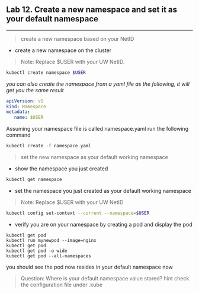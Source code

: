 ## Lab 12. Create a new namespace and set it as your default namespace
___
> create a new namespace based on your NetID

* create a new namespace on the cluster
>Note: Replace $USER with your UW NetID.

```bash
kubectl create namespace $USER
```
_you can also create the namespace from a yaml file as the following, it will get you the same result_

```yaml
apiVersion: v1
kind: Namespace
metadata:
   name: $USER
```
Assuming your namespace file is called namespace.yaml run the following command

```bash
kubectl create -f namespace.yaml 
```

> set the new namespace as your default working namespace

* show the namespace you just created

```bash
kubectl get namespace
```

* set the namespace you just created as your default working namespace

>Note: Replace $USER with your UW NetID

```bash
kubectl config set-context --current --namespace=$USER
```

* verify you are on your namespace by creating a pod and display the pod
```
kubectl get pod
kubectl run mynewpod --image=nginx
kubectl get pod
kubectl get pod -o wide
kubectl get pod --all-namespaces
```

you should see the pod now resides in your default namespace now

> Question: Where is your default namespace value stored?  hint check the configuration file under .kube
